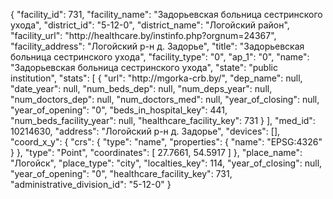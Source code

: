 {
    "facility_id": 731,
    "facility_name": "Задорьевская больница сестринского ухода",
    "district_id": "5-12-0",
    "district_name": "Логойский район",
    "facility_url": "http:\/\/healthcare.by\/instinfo.php?orgnum=24367",
    "facility_address": "Логойский р-н д. Задорье",
    "title": "Задорьевская больница сестринского ухода",
    "facility_type": "0",
    "ap_1": "0",
    "name": "Задорьевская больница сестринского ухода",
    "state": "public institution",
    "stats": [
        {
            "url": "http:\/\/mgorka-crb.by\/",
            "dep_name": null,
            "date_year": null,
            "num_beds_dep": null,
            "num_deps_year": null,
            "num_doctors_dep": null,
            "num_doctors_med": null,
            "year_of_closing": null,
            "year_of_opening": "0",
            "beds_in_hospital_key": 441,
            "num_beds_facility_year": null,
            "healthcare_facility_key": 731
        }
    ],
    "med_id": 10214630,
    "address": "Логойский р-н д. Задорье",
    "devices": [],
    "coord_x_y": {
        "crs": {
            "type": "name",
            "properties": {
                "name": "EPSG:4326"
            }
        },
        "type": "Point",
        "coordinates": [
            27.7661,
            54.5917
        ]
    },
    "place_name": "Логойск",
    "place_type": "city",
    "localties_key": 114,
    "year_of_closing": null,
    "year_of_opening": "0",
    "healthcare_facility_key": 731,
    "administrative_division_id": "5-12-0"
}